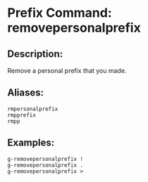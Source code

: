 # Prefix Command: removepersonalprefix

## Description:
Remove a personal prefix that you made.

## Aliases:
    rmpersonalprefix
    rmpprefix
    rmpp

## Examples:
    g-removepersonalprefix !
    g-removepersonalprefix .
    g-removepersonalprefix >